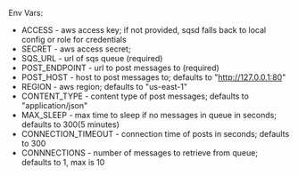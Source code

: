 

Env Vars:

- ACCESS - aws access key; if not provided, sqsd falls back to local config or role for credentials
- SECRET - aws access secret;
- SQS_URL - url of sqs queue (required)
- POST_ENDPOINT - url to post messages to (required)
- POST_HOST - host to post messages to; defaults to "http://127.0.0.1:80"
- REGION - aws region; defaults to "us-east-1"
- CONTENT_TYPE - content type of post messages; defaults to "application/json"
- MAX_SLEEP - max time to sleep if no messages in queue in seconds; defaults to 300(5 minutes)
- CONNECTION_TIMEOUT - connection time of posts in seconds; defaults to 300
- CONNNECTIONS - number of messages to retrieve from queue; defaults to 1, max is 10

